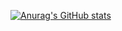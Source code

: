 [![Anurag's GitHub stats](https://github-readme-stats.vercel.app/api?username=nittts)](https://github.com/anuraghazra/github-readme-stats)
